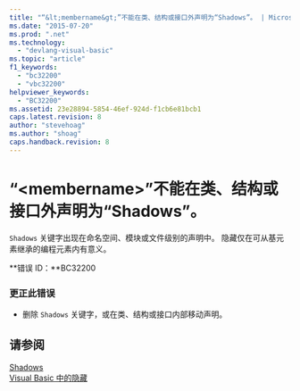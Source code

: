 ```yaml
---
title: "“&lt;membername&gt;”不能在类、结构或接口外声明为“Shadows”。 | Microsoft Docs"
ms.date: "2015-07-20"
ms.prod: ".net"
ms.technology: 
  - "devlang-visual-basic"
ms.topic: "article"
f1_keywords: 
  - "bc32200"
  - "vbc32200"
helpviewer_keywords: 
  - "BC32200"
ms.assetid: 23e28894-5854-46ef-924d-f1cb6e81bcb1
caps.latest.revision: 8
author: "stevehoag"
ms.author: "shoag"
caps.handback.revision: 8
---
```

# “&lt;membername&gt;”不能在类、结构或接口外声明为“Shadows”。
`Shadows` 关键字出现在命名空间、模块或文件级别的声明中。 隐藏仅在可从基元素继承的编程元素内有意义。  
  
 **错误 ID：**BC32200  
  
### 更正此错误  
  
-   删除 `Shadows` 关键字，或在类、结构或接口内部移动声明。  
  
## 请参阅  
 [Shadows](../../visual-basic/language-reference/modifiers/shadows.md)   
 [Visual Basic 中的隐藏](../../visual-basic/programming-guide/language-features/declared-elements/shadowing.md)